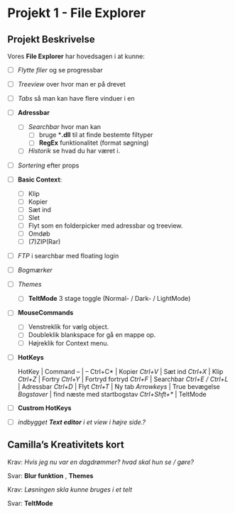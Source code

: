 # Projekt 1 - File Explorer

## Projekt Beskrivelse

Vores **File Explorer** har hovedsagen i at kunne:

- [ ] *Flytte filer* og se progressbar

- [ ] *Treeview* over hvor man er på drevet 

- [ ] *Tabs* så man kan have flere vinduer i en

- [ ] **Adressbar**

  - [ ] *Searchbar* hvor man kan
    - [ ]  bruge ***.dll**  til at finde bestemte filtyper
    - [ ] **RegEx** funktionalitet (format søgning)
  - [ ] *Historik* se hvad du har været i.

- [ ] *Sortering* efter props

- [ ] **Basic Context**:

  - [ ] Klip
  - [ ] Kopier
  - [ ] Sæt ind
  - [ ] Slet
  - [ ] Flyt som en folderpicker med adressbar og treeview.
  - [ ] Omdøb
  - [ ] (7)ZIP(Rar)

- [ ] *FTP* i searchbar med floating login

- [ ] *Bogmærker*

- [ ] *Themes*

  - [ ] **TeltMode** 3 stage toggle (Normal- / Dark- / LightMode)

- [ ] **MouseCommands**

  - [ ] Venstreklik for vælg object.
  - [ ] Doubleklik blankspace for gå en mappe op.
  - [ ] Højreklik for Context menu.

- [ ] **HotKeys**

  HotKey | Command
  – | – 
  Ctrl+C* | Kopier
  *Ctrl+V* | Sæt ind
  *Ctrl+X* | Klip
  *Ctrl+Z* | Fortry
  *Ctrl+Y* | Fortryd fortryd
  *Ctrl+F* | Searchbar
  *Ctrl+E / Ctrl+L* | Adressbar
  *Ctrl+D* | Flyt
  *Ctrl+T* | Ny tab
  *Arrowkeys* | True bevægelse
  *Bogstaver* | find næste med startbogstav
  *Ctrl+Shft+\** | TeltMode

- [ ] **Custrom HotKeys**

- [ ] *indbygget **Text editor**  i et view i højre side.?*

## Camilla’s Kreativitets kort

Krav: *Hvis jeg nu var en dagdrømmer? hvad skal hun se / gøre?*

Svar: **Blur funktion** , **Themes**

Krav: *Løsningen skla kunne bruges i et telt*

Svar: **TeltMode**
